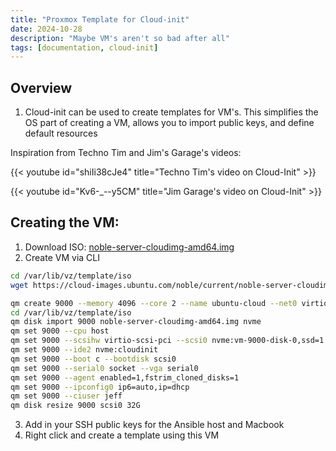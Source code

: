 ```yaml
---
title: "Proxmox Template for Cloud-init"
date: 2024-10-28
description: "Maybe VM's aren't so bad after all"
tags: [documentation, cloud-init]
---
```

## Overview
1. Cloud-init can be used to create templates for VM's. This simplifies the OS part of creating a VM, allows you to import public keys, and define default resources

Inspiration from Techno Tim and Jim's Garage's videos:

{{< youtube id="shiIi38cJe4" title="Techno Tim's video on Cloud-Init" >}}

{{< youtube id="Kv6-_--y5CM" title="Jim Garage's video on Cloud-Init" >}}


## Creating the VM:
1. Download ISO: [noble-server-cloudimg-amd64.img](https://cloud-images.ubuntu.com/noble/current/noble-server-cloudimg-amd64.img)
2. Create VM via CLI
```bash
cd /var/lib/vz/template/iso
wget https://cloud-images.ubuntu.com/noble/current/noble-server-cloudimg-amd64.img

qm create 9000 --memory 4096 --core 2 --name ubuntu-cloud --net0 virtio,bridge=vmbr0
cd /var/lib/vz/template/iso
qm disk import 9000 noble-server-cloudimg-amd64.img nvme
qm set 9000 --cpu host
qm set 9000 --scsihw virtio-scsi-pci --scsi0 nvme:vm-9000-disk-0,ssd=1
qm set 9000 --ide2 nvme:cloudinit
qm set 9000 --boot c --bootdisk scsi0
qm set 9000 --serial0 socket --vga serial0
qm set 9000 --agent enabled=1,fstrim_cloned_disks=1
qm set 9000 --ipconfig0 ip6=auto,ip=dhcp
qm set 9000 --ciuser jeff
qm disk resize 9000 scsi0 32G
```
3. Add in your SSH public keys for the Ansible host and Macbook
4. Right click and create a template using this VM
